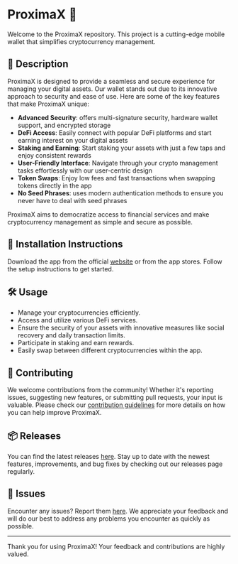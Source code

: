 
# ProximaX 🚀

Welcome to the ProximaX repository. This project is a cutting-edge mobile wallet that simplifies cryptocurrency management.

## 📜 Description

ProximaX is designed to provide a seamless and secure experience for managing your digital assets. Our wallet stands out due to its innovative approach to security and ease of use. Here are some of the key features that make ProximaX unique:

- **Advanced Security**: offers multi-signature security, hardware wallet support, and encrypted storage
- **DeFi Access**: Easily connect with popular DeFi platforms and start earning interest on your digital assets
- **Staking and Earning**: Start staking your assets with just a few taps and enjoy consistent rewards
- **User-Friendly Interface**: Navigate through your crypto management tasks effortlessly with our user-centric design
- **Token Swaps**: Enjoy low fees and fast transactions when swapping tokens directly in the app
- **No Seed Phrases**: uses modern authentication methods to ensure you never have to deal with seed phrases

ProximaX aims to democratize access to financial services and make cryptocurrency management as simple and secure as possible.

## 🚀 Installation Instructions

Download the app from the official [website](https://www.example.com) or from the app stores. Follow the setup instructions to get started.

## 🛠️ Usage

- Manage your cryptocurrencies efficiently.
- Access and utilize various DeFi services.
- Ensure the security of your assets with innovative measures like social recovery and daily transaction limits.
- Participate in staking and earn rewards.
- Easily swap between different cryptocurrencies within the app.

## 🤝 Contributing

We welcome contributions from the community! Whether it's reporting issues, suggesting new features, or submitting pull requests, your input is valuable. Please check our [contribution guidelines](../../contributing) for more details on how you can help improve ProximaX.

## 📦 Releases

You can find the latest releases [here](../../releases). Stay up to date with the newest features, improvements, and bug fixes by checking out our releases page regularly.

## 🐛 Issues

Encounter any issues? Report them [here](../../issues). We appreciate your feedback and will do our best to address any problems you encounter as quickly as possible.

---

Thank you for using ProximaX! Your feedback and contributions are highly valued.
